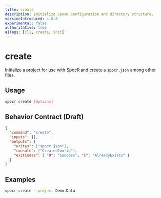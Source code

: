 ```yaml
---
title: create
description: Initialize SpocR configuration and directory structure.
versionIntroduced: 4.0.0
experimental: false
authoritative: true
aiTags: [cli, create, init]
---
```


# create

Initialize a project for use with SpocR and create a `spocr.json` among other files.

## Usage

```bash
spocr create [Options]
```

## Behavior Contract (Draft)

```json
{
  "command": "create",
  "inputs": {},
  "outputs": {
    "writes": ["spocr.json"],
    "console": ["CreatedConfig"],
    "exitCodes": { "0": "Success", "1": "AlreadyExists" }
  }
}
```

## Examples

```bash
spocr create --project Demo.Data
```
